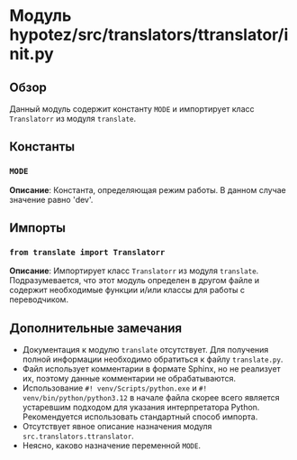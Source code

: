 # Модуль hypotez/src/translators/ttranslator/__init__.py

## Обзор

Данный модуль содержит константу `MODE` и импортирует класс `Translatorr` из модуля `translate`.

## Константы

### `MODE`

**Описание**: Константа, определяющая режим работы.  В данном случае значение равно 'dev'.


## Импорты

### `from translate import Translatorr`

**Описание**: Импортирует класс `Translatorr` из модуля `translate`.  Подразумевается, что этот модуль определен в другом файле и содержит необходимые функции и/или классы для работы с переводчиком.

## Дополнительные замечания

* Документация к модулю `translate` отсутствует.  Для получения полной информации необходимо обратиться к файлу `translate.py`.
* Файл использует комментарии в формате Sphinx, но не реализует их, поэтому данные комментарии не обрабатываются.
* Использование `#! venv/Scripts/python.exe` и `#! venv/bin/python/python3.12` в начале файла скорее всего является устаревшим подходом для указания интерпретатора Python.  Рекомендуется использовать стандартный способ импорта.
* Отсутствует явное описание назначения модуля `src.translators.ttranslator`.
* Неясно, каково назначение переменной `MODE`.